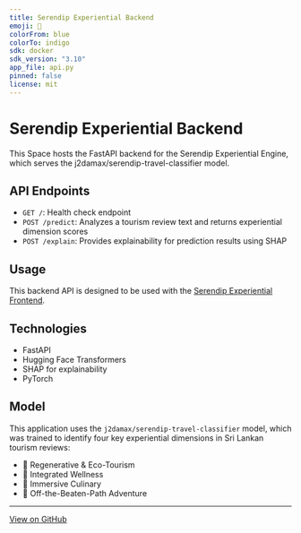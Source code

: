 ```yaml
---
title: Serendip Experiential Backend
emoji: 🚀
colorFrom: blue
colorTo: indigo
sdk: docker
sdk_version: "3.10"
app_file: api.py
pinned: false
license: mit
---
```


# Serendip Experiential Backend

This Space hosts the FastAPI backend for the Serendip Experiential Engine, which serves the j2damax/serendip-travel-classifier model.

## API Endpoints

- `GET /`: Health check endpoint
- `POST /predict`: Analyzes a tourism review text and returns experiential dimension scores
- `POST /explain`: Provides explainability for prediction results using SHAP

## Usage

This backend API is designed to be used with the [Serendip Experiential Frontend](https://huggingface.co/spaces/j2damax/serendip-experiential-frontend).

## Technologies

- FastAPI
- Hugging Face Transformers
- SHAP for explainability
- PyTorch

## Model

This application uses the `j2damax/serendip-travel-classifier` model, which was trained to identify four key experiential dimensions in Sri Lankan tourism reviews:

- 🌱 Regenerative & Eco-Tourism
- 🧘 Integrated Wellness
- 🍜 Immersive Culinary
- 🌄 Off-the-Beaten-Path Adventure

---

<a href="https://github.com/j2damax/explainable-tourism-nlp" target="_blank">View on GitHub</a>
